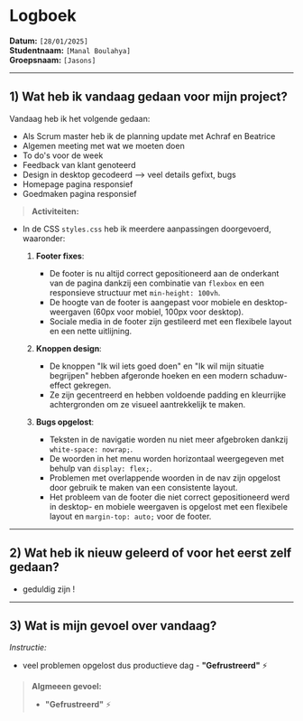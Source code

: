 # Logboek

**Datum:** `[28/01/2025]`  
**Studentnaam:** `[Manal Boulahya]`  
**Groepsnaam:** `[Jasons]`

---

## 1) Wat heb ik vandaag gedaan voor mijn project?

Vandaag heb ik het volgende gedaan:
- Als Scrum master heb ik de planning update met Achraf en Beatrice 
- Algemen meeting met wat we moeten doen
- To do's voor de week
- Feedback van klant genoteerd
- Design in desktop gecodeerd --> veel details gefixt, bugs
- Homepage pagina responsief 
- Goedmaken pagina responsief 



> **Activiteiten:**  

- In de CSS `styles.css` heb ik meerdere aanpassingen doorgevoerd, waaronder:
  1. **Footer fixes**:
     - De footer is nu altijd correct gepositioneerd aan de onderkant van de pagina dankzij een combinatie van `flexbox` en een responsieve structuur met `min-height: 100vh`.
     - De hoogte van de footer is aangepast voor mobiele en desktop-weergaven (60px voor mobiel, 100px voor desktop).
     - Sociale media in de footer zijn gestileerd met een flexibele layout en een nette uitlijning.

  2. **Knoppen design**:
     - De knoppen "Ik wil iets goed doen" en "Ik wil mijn situatie begrijpen" hebben afgeronde hoeken en een modern schaduw-effect gekregen.
     - Ze zijn gecentreerd en hebben voldoende padding en kleurrijke achtergronden om ze visueel aantrekkelijk te maken.

  3. **Bugs opgelost**:
     - Teksten in de navigatie worden nu niet meer afgebroken dankzij `white-space: nowrap;`.
     - De woorden in het menu worden horizontaal weergegeven met behulp van `display: flex;`.
     - Problemen met overlappende woorden in de nav zijn opgelost door gebruik te maken van een consistente layout.
     - Het probleem van de footer die niet correct gepositioneerd werd in desktop- en mobiele weergaven is opgelost met een flexibele layout en `margin-top: auto;` voor de footer.


---
## 2) Wat heb ik nieuw geleerd of voor het eerst zelf gedaan?

- geduldig zijn ! 

---

## 3) Wat is mijn gevoel over vandaag?

*Instructie:*  
 - veel problemen opgelost dus productieve dag - **"Gefrustreerd"** :zap:
 


> **Algmeeen gevoel:**  
> - **"Gefrustreerd"** :zap: 

